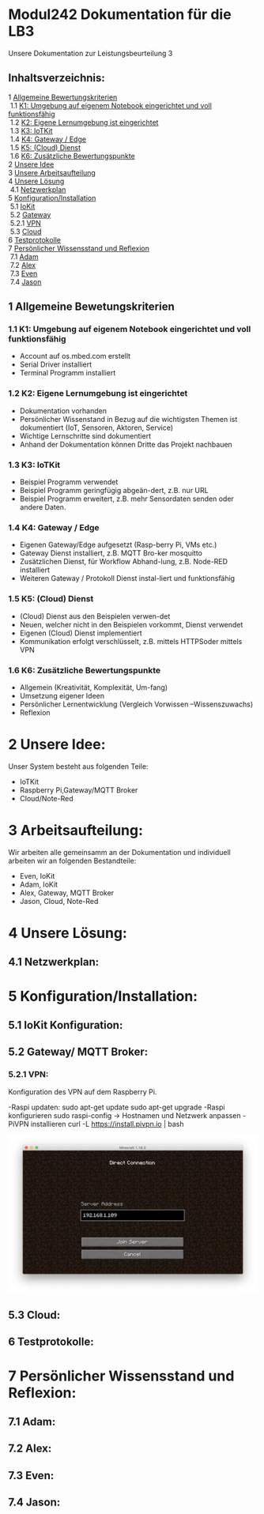 # Modul242 Dokumentation für die LB3

Unsere Dokumentation zur Leistungsbeurteilung 3

## Inhaltsverzeichnis:
1 [Allgemeine Bewertungskriterien](#Allgemein)<br>
&nbsp;1.1 [K1: Umgebung auf eigenem Notebook eingerichtet und voll funktionsfähig](#K1)<br>
&nbsp;1.2 [K2: Eigene Lernumgebung ist eingerichtet](#K2)<br>
&nbsp;1.3 [K3: IoTKit](#K3)<br>
&nbsp;1.4 [K4: Gateway / Edge](#K4)<br>
&nbsp;1.5 [K5: (Cloud) Dienst](#K5)<br>
&nbsp;1.6 [K6: Zusätzliche Bewertungspunkte](#K6)<br>
2 [Unsere Idee](#Idee)<br>
3 [Unsere Arbeitsaufteilung](#Arbeitsaufteilung)<br>
4 [Unsere Lösung](#Lösung)<br>
&nbsp;4.1 [Netzwerkplan](#Netzwerkplan)<br>
5 [Konfiguration/Installation](#Konfiguration)<br>
&nbsp;5.1 [IoKit](#IoKit)<br>
&nbsp;5.2 [Gateway](#Gateway)<br>
&nbsp;5.2.1 [VPN](#Gateway)<br>
&nbsp;5.3 [Cloud](#Cloud)<br>
6 [Testprotokolle](#Testprotokolle)<br>
7 [Persönlicher Wissensstand und Reflexion](#Wissensstand)<br>
&nbsp;7.1 [Adam](#Adam)<br>
&nbsp;7.2 [Alex](#Alex)<br>
&nbsp;7.3 [Even](#Even)<br>
&nbsp;7.4 [Jason](#Jason)<br>

## 1 Allgemeine Bewetungskriterien <a name="Allgemein"></a>
### 1.1 K1: Umgebung auf eigenem Notebook eingerichtet und voll funktionsfähig <a name="K1"></a>

- Account auf os.mbed.com erstellt
- Serial Driver installiert
- Terminal Programm installiert

### 1.2 K2: Eigene Lernumgebung ist eingerichtet <a name="K2"></a>

- Dokumentation vorhanden
- Persönlicher Wissenstand in Bezug auf die wichtigsten Themen ist dokumentiert (IoT, Sensoren, Aktoren, Service)
- Wichtige Lernschritte sind dokumentiert
- Anhand der Dokumentation können Dritte das Projekt nachbauen

### 1.3 K3: IoTKit <a name="K3"></a>

- Beispiel Programm verwendet
- Beispiel Programm geringfügig abgeän-dert, z.B. nur URL 
- Beispiel Programm erweitert, z.B. mehr Sensordaten senden oder andere Daten.

### 1.4 K4: Gateway / Edge <a name="K4"></a>

- Eigenen Gateway/Edge aufgesetzt (Rasp-berry Pi, VMs etc.)
- Gateway Dienst installiert, z.B. MQTT Bro-ker mosquitto
- Zusätzlichen Dienst, für Workflow Abhand-lung, z.B. Node-RED installiert
- Weiteren Gateway / Protokoll Dienst instal-liert und funktionsfähig

### 1.5 K5: (Cloud) Dienst <a name="K5"></a>

- (Cloud) Dienst aus den Beispielen verwen-det
- Neuen, welcher nicht in den Beispielen vorkommt, Dienst verwendet
- Eigenen (Cloud) Dienst implementiert
- Kommunikation erfolgt verschlüsselt, z.B. mittels HTTPSoder mittels VPN

### 1.6 K6: Zusätzliche Bewertungspunkte <a name="K6"></a>
- Allgemein (Kreativität, Komplexität, Um-fang)
- Umsetzung eigener Ideen
- Persönlicher Lernentwicklung (Vergleich Vorwissen –Wissenszuwachs)
- Reflexion

# 2 Unsere Idee: <a name="Idee"></a>
Unser System besteht aus folgenden Teile:
- IoTKit
- Raspberry Pi,Gateway/MQTT Broker
- Cloud/Note-Red
# 3 Arbeitsaufteilung: <a name="Arbeitsaufteilung"></a> 
Wir arbeiten alle gemeinsamm an der Dokumentation und individuell arbeiten wir an folgenden Bestandteile:
- Even, IoKit 
- Adam, IoKit
- Alex, Gateway, MQTT Broker
- Jason, Cloud, Note-Red

# 4 Unsere Lösung: <a name="Lösung"></a>
 
## 4.1 Netzwerkplan: <a name="Netzwerkplan"></a>


# 5 Konfiguration/Installation: <a name="Konfiguration"></a>
## 5.1 IoKit Konfiguration: <a name="IoKit"></a>
## 5.2 Gateway/ MQTT Broker: <a name="Gateway"></a>
### 5.2.1 VPN: <a name="VPN"></a>
Konfiguration des VPN auf dem Raspberry Pi.

-Raspi updaten:
sudo apt-get update
sudo apt-get upgrade
-Raspi konfigurieren
sudo raspi-config -> Hostnamen und Netzwerk anpassen
-PiVPN installieren
curl -L https://install.pivpn.io | bash

![MC-Connecten](https://github.com/Even-Dietrich/Modul300/blob/master/LB3/img/MC-Connecten.png)
## 5.3 Cloud: <a name="Cloud"></a>

## 6 Testprotokolle: <a name="Testprotokolle"></a><br>

# 7 Persönlicher Wissensstand und Reflexion: <a name="Wissensstand"></a><br>
## 7.1 Adam: <a name="Adam"></a><br>
## 7.2 Alex: <a name="Alex"></a><br>
## 7.3 Even: <a name="Even"></a><br>
## 7.4 Jason: <a name="Jason"></a><br>
